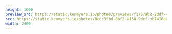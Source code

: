 ```yaml
---
height: 1600
preview_src: https://static.kenmyers.io/photos/previews/f1787ab2-2ddf-4827-b8bc-d470c96b7b70.webp
src: https://static.kenmyers.io/photos/8cdc3fbd-8bf2-4168-9dcf-bb7418d05363.jpg
width: 2400
---
```

